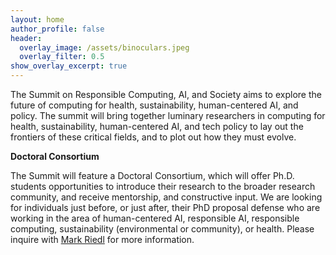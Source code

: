 ```yaml
---
layout: home
author_profile: false
header:
  overlay_image: /assets/binoculars.jpeg
  overlay_filter: 0.5
show_overlay_excerpt: true
---
```


The Summit on Responsible Computing, AI, and Society aims to explore  the future of computing for health, sustainability, human-centered AI, and policy. The summit will bring together luminary researchers in computing for health, sustainability, human-centered AI, and tech policy to lay out the frontiers of these critical fields, and to plot out how they must evolve. 

<Strong>Doctoral Consortium</Strong>

The Summit will feature a Doctoral Consortium, which will offer Ph.D. students opportunities to introduce their research to the broader research community, and receive mentorship, and constructive input.  We are looking for individuals just before, or just after, their PhD proposal defense who are working in the area of human-centered AI, responsible AI, responsible computing, sustainability (environmental or community), or health. Please inquire with <a href="mailto:riedl@cc.gatech.edu">Mark Riedl</a> for more information.
